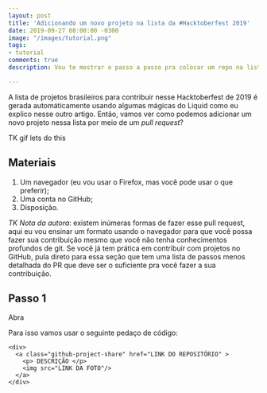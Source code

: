 ```yaml
---
layout: post
title: 'Adicionando um novo projeto na lista da #Hacktoberfest 2019'
date: 2019-09-27 08:00:00 -0300
image: "/images/tutorial.png"
tags:
- tutorial
comments: true
description: Vou te mostrar o passo a passo pra colocar um repo na lista de 2019

---
```

A lista de projetos brasileiros para contribuir nesse Hacktoberfest de 2019 é gerada automáticamente usando algumas mágicas do Liquid como eu explico nesse outro artigo. Então, vamos ver como podemos adicionar um novo projeto nessa lista por meio de um _pull request_? 

TK gif lets do this

## Materiais

1. Um navegador (eu vou usar o Firefox, mas você pode usar o que preferir);
2. Uma conta no GitHub;
3. Disposição.

_TK Nota da autora_: existem inúmeras formas de fazer esse pull request, aqui eu vou ensinar um formato usando o navegador para que você possa fazer sua contribuição mesmo que você não tenha conhecimentos profundos de git. Se você já tem prática em contribuir com projetos no GitHub, pula direto para essa seção que tem uma lista de passos menos detalhada do PR que deve ser o suficiente pra você fazer a sua contribuição.

## Passo 1

Abra 

Para isso vamos usar o seguinte pedaço de código:

    <div>
      <a class="github-project-share" href="LINK DO REPOSITÓRIO" >
        <p> DESCRIÇÃO </p>
        <img src="LINK DA FOTO"/>
      </a>
    </div>